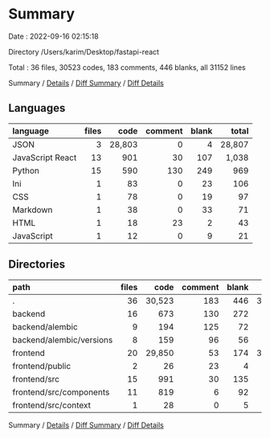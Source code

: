 # Summary

Date : 2022-09-16 02:15:18

Directory /Users/karim/Desktop/fastapi-react

Total : 36 files,  30523 codes, 183 comments, 446 blanks, all 31152 lines

Summary / [Details](details.md) / [Diff Summary](diff.md) / [Diff Details](diff-details.md)

## Languages
| language | files | code | comment | blank | total |
| :--- | ---: | ---: | ---: | ---: | ---: |
| JSON | 3 | 28,803 | 0 | 4 | 28,807 |
| JavaScript React | 13 | 901 | 30 | 107 | 1,038 |
| Python | 15 | 590 | 130 | 249 | 969 |
| Ini | 1 | 83 | 0 | 23 | 106 |
| CSS | 1 | 78 | 0 | 19 | 97 |
| Markdown | 1 | 38 | 0 | 33 | 71 |
| HTML | 1 | 18 | 23 | 2 | 43 |
| JavaScript | 1 | 12 | 0 | 9 | 21 |

## Directories
| path | files | code | comment | blank | total |
| :--- | ---: | ---: | ---: | ---: | ---: |
| . | 36 | 30,523 | 183 | 446 | 31,152 |
| backend | 16 | 673 | 130 | 272 | 1,075 |
| backend/alembic | 9 | 194 | 125 | 72 | 391 |
| backend/alembic/versions | 8 | 159 | 96 | 56 | 311 |
| frontend | 20 | 29,850 | 53 | 174 | 30,077 |
| frontend/public | 2 | 26 | 23 | 4 | 53 |
| frontend/src | 15 | 991 | 30 | 135 | 1,156 |
| frontend/src/components | 11 | 819 | 6 | 92 | 917 |
| frontend/src/context | 1 | 28 | 0 | 5 | 33 |

Summary / [Details](details.md) / [Diff Summary](diff.md) / [Diff Details](diff-details.md)